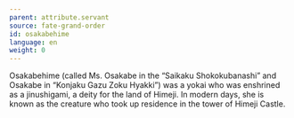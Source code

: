 ```yaml
---
parent: attribute.servant
source: fate-grand-order
id: osakabehime
language: en
weight: 0
---
```


Osakabehime (called Ms. Osakabe in the “Saikaku Shokokubanashi” and Osakabe in “Konjaku Gazu Zoku Hyakki”) was a yokai who was enshrined as a jinushigami, a deity for the land of Himeji.
In modern days, she is known as the creature who took up residence in the tower of Himeji Castle.
